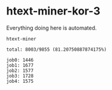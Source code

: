 # htext-miner-kor-3

Everything doing here is automated.

```
htext-miner

total: 8003/9855 (81.20750887874175%)

job0: 1446
job1: 1677
job2: 1577
job3: 1728
job4: 1575
```